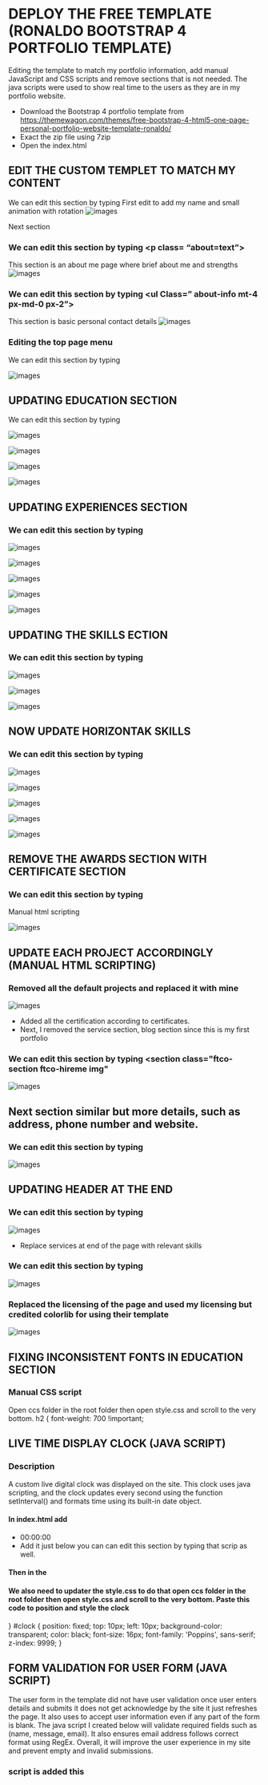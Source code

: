 # DEPLOY THE FREE TEMPLATE (RONALDO BOOTSTRAP 4 PORTFOLIO TEMPLATE)
Editing the template to match my portfolio information, add manual JavaScript and CSS scripts and remove sections that is not needed. The java scripts were used to show real time to the users as they are in my portfolio website.

- Download the Bootstrap 4 portfolio template from https://themewagon.com/themes/free-bootstrap-4-html5-one-page-personal-portfolio-website-template-ronaldo/
- Exact the zip file using 7zip
- Open the index.html

## EDIT THE CUSTOM TEMPLET TO MATCH MY CONTENT
We can edit this section by typing <span class= “subheading”>
First edit to add my name and small animation with rotation
![images](images/image19.png)

Next section
### We can edit this section by typing <p class= “about=text”>
This section is an about me page where brief about me and strengths
![images](images/image20.png)

### We can edit this section by typing <uI Class=” about-info mt-4 px-md-0 px-2”>
This section is basic personal contact details
![images](images/image21.png)

### Editing the top page menu
We can edit this section by typing <nav id="navi">
![images](images/image22.png)

## UPDATING EDUCATION SECTION
We can edit this section by typing <div class="text pl-3">
![images](images/image23.png)

![images](images/image24.png)

![images](images/image25.png)

![images](images/image26.png)

## UPDATING EXPERIENCES SECTION
### We can edit this section by typing <div id="page-2" class= "page two">
![images](images/image27.png)

![images](images/image28.png)

![images](images/image29.png)

![images](images/image30.png)

![images](images/image31.png)

## UPDATING THE SKILLS ECTION
### We can edit this section by typing <div id="page-3" class= "page three">
![images](images/image32.png)

![images](images/image33.png)

![images](images/image34.png)

## NOW UPDATE HORIZONTAK SKILLS
### We can edit this section by typing  <div class="col-md-6 animate-box">
![images](images/image35.png)

![images](images/image36.png)

![images](images/image37.png)

![images](images/image38.png)

![images](images/image39.png)

## REMOVE THE AWARDS SECTION WITH CERTIFICATE SECTION
### We can edit this section by typing <div id="page-4" class="page four">
Manual html scripting

![images](images/image40.png)


## UPDATE EACH PROJECT ACCORDINGLY (MANUAL HTML SCRIPTING)
### Removed all the default projects and replaced it with mine

![images](images/image41.png)
- Added all the certification according to certificates.
- Next, I removed the service section, blog section since this is my first portfolio

### We can edit this section by typing <section class="ftco-section ftco-hireme img"
![images](images/image42.png)

## Next section similar but more details, such as address, phone number and website.
### We can edit this section by typing <div class="row d-flex contact-info mb-5">
![images](images/image43.png)

## UPDATING HEADER AT THE END
### We can edit this section by typing <ul class="list-unstyled">
![images](images/image44.png)
- Replace services at end of the page with relevant skills

### We can edit this section by typing <div class="block-23 mb-3">
![images](images/image45.png)

### Replaced the licensing of the page and used my licensing but credited colorlib for using their template
![images](images/image46.png)

## FIXING INCONSISTENT FONTS IN EDUCATION SECTION
### Manual CSS script 
Open ccs folder in the root folder then open style.css and scroll to the very bottom.
h2 {
font-weight: 700 !important;

## LIVE TIME DISPLAY CLOCK (JAVA SCRIPT)
### Description 
A custom live digital clock was displayed on the site. This clock uses java scripting, and the clock updates every second using the function setInterval() and formats time using its built-in date object.

#### In index.html add
- <div id="clock">00:00:00</div> 
- Add it just below <body data-spy="scroll" data-target=".site-navbar-target" data-offset="300"> you can can edit this section by typing that scrip as well.

#### Then in the <script> section at the bottom of the page (above </body>), add:
For easy access you can type </body> using ctrl+f function

<script>
   function ShowsTheCurrentTime() {
      const TimeCurrent = new Date ();
      const TimeFormatted = TimeCurrent.toLocaleTimeString();
    document.getElementById('clock').textContent = TimeFormatted;
  }
  setInterval(ShowsTheCurrentTime, 1000);
  ShowsTheCurrentTime(); // Run at start
</script>

#### We also need to updater the style.css to do that open ccs folder in the root folder then open style.css and scroll to the very bottom. Paste this code to position and style the clock
}
#clock {
  position: fixed;
  top: 10px;
  left: 10px;
  background-color: transparent;
  color: black;
  font-size: 16px;
  font-family: 'Poppins', sans-serif;
  z-index: 9999;
}


## FORM VALIDATION FOR USER FORM (JAVA SCRIPT)
The user form in the template did not have user validation once user enters details and submits it does not get acknowledge by the site it just refreshes the page. It also uses to accept user information even if any part of the form is blank. The java script I created below will validate required fields such as (name, message, email). It also ensures email address follows correct format using RegEx.  Overall, it will improve the user experience in my site and prevent empty and invalid submissions.

<script>
  // LISTEN FOR THE FORM'S SUBMIT EVENT
  document.getElementById('contactForm').addEventListener('submit', function(e) {
    e.preventDefault(); // Prevent the page from refreshing on form submission
    // IN THIS PART THE VALUE INPUTTED BY USER IS CONVERTED TO UPPERCASE
    const yourNameRaw = document.getElementById('name').value.trim();
    const emailValueFromForm = document.getElementById('email').value.trim(); 
    const yourSubjectRaw = document.getElementById('subject').value.trim();
    const yourMessageRaw = document.getElementById('message').value.trim();

    const yourName = yourNameRaw.toUpperCase();
    const yourEmail = emailValueFromForm.toUpperCase(); 
    const yourSubject = yourSubjectRaw.toUpperCase();
    const yourMessage = yourMessageRaw.toUpperCase();
    const yourFormMessage = document.getElementById('formMessage'); // Where messages will be shown
    // THIS FUNCTION VALIDATES THE EMAIL FORMAT THAT WAS ENTERED BY THE USER
    const patternOfTheEmail = /^[a-zA-Z0-9._%+-]+@[a-zA-Z0-9.-]+\.[a-zA-Z]{2,}$/;
    // THIS FUNCTION MAKES SURE IF ANY FIELDS ARE EMPTY WHEN USER TRIES TO SEND THE MESSAGE.
    if (!yourNameRaw || !emailValueFromForm || !yourSubjectRaw || !yourMessageRaw) {
      yourFormMessage.textContent = 'Please fill in all details to proceed.';
      yourFormMessage.style.color = 'red'; // The colour set to show error
      return;
    }
    console.log("Email entered:", emailValueFromForm);
    // Checks whether the email format is valid 
    if (!patternOfTheEmail.test(emailValueFromForm)) { 
      yourFormMessage.textContent = 'Invalid! Please enter a valid email address.';
      yourFormMessage.style.color = 'red';
      return;
    }
    // CHECK IF THE MESSAGE IS LONG ENOUGH SO THE USER CAN PROCEED, IF THE MESSAGE IS SHORT SHOW ERROR MESSAGE
    if (yourMessage.length < 15) {
      yourFormMessage.textContent = 'Message needs to be at least 15 characters long.';
      yourFormMessage.style.color = 'red';
      return;
    }
    // IF ALL CHECKS PASS SHOW MESSAGE TO THE USER SAYING SUCCESS
    yourFormMessage.style.color = '#28a745'; // green
    yourFormMessage.textContent = 'Thank you for contacting. Message has been successfully sent!';
    // THIS FUNCTION RESETS THE FORM AFTER SUBMISSION
    document.getElementById('contactForm').reset();
    // CLEAR THE MESSAGE AFTER 3.5 SECONDS IF USER DOES NOT DO ANYTHING AFTER
    setTimeout(() => {
      yourFormMessage.textContent = '';
    }, 3500);
  });
</script>

### script is added this <script> block just before the closing </body> tag in your index.html file

![images](images/image47.png)
- Next open index.html Add id to each of input field
- Also add a message display element this needs to be after the submit button

![images](images/image48.png)

## UPLOADING CV FILE SO USERS CAN DOWNLOAD IT FROM MY WEBSITE (HTML)
- Adding a download file in the html file and place it just above </section>
### Added the following line
<a href="CV/krishna-cv.pdf" download class="btn btn-primary py-3 px-5">Download CV</a>
Actual cv should be placed in CV/krishna-cv.pdf if no folder exists create a new folder called CV.

## ADDED GITHUB BASIC INTEGRATION
<li><ahref="https://github.com/Aspireguru/ICT171_PORTFOLIO_KRISHNAAJAY"target="_blank">GitHub</a></li>

## ADDED FUNCTION TO GO BACK TO THE CORRECT SECTION WHEN CLICKING ON MENU IN NAVIGATION BAR

![images](images/image49.png)

## ADDED FUNCTION TO GO BACK TO THE CORRECT SECTION WHEN CLICKING ON MENU IN LINKS AT THE END OF THE PAGE

![images](images/image50.png)

